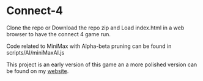 # Connect-4
  Clone the repo or Download the repo zip and Load index.html in a web browser to have the connect 4 game run.
  
  Code related to MiniMax with Alpha-beta pruning can be found in scripts/AI/miniMaxAI.js
  
  This project is an early version of this game an a more polished version can be found on my [website](http:/www.reedhambrook.ca/connect4). 
